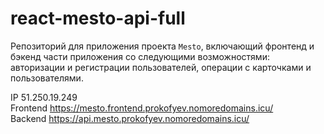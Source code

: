 # react-mesto-api-full
Репозиторий для приложения проекта `Mesto`, включающий фронтенд и бэкенд части приложения со следующими возможностями: авторизации и регистрации пользователей, операции с карточками и пользователями. 

IP 51.250.19.249  
Frontend https://mesto.frontend.prokofyev.nomoredomains.icu/  
Backend https://api.mesto.prokofyev.nomoredomains.icu/
 